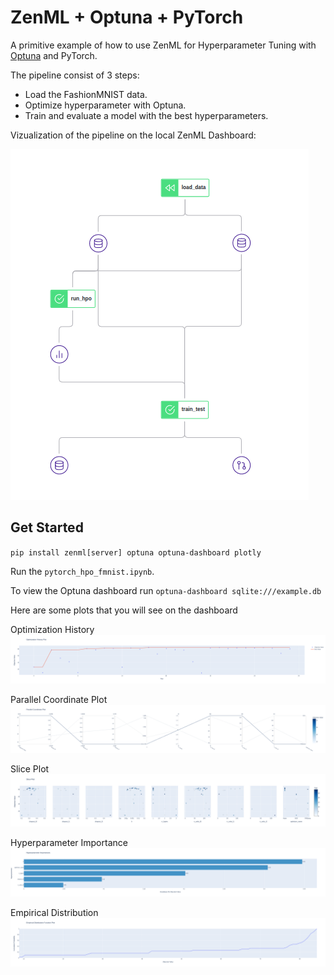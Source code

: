 # ZenML + Optuna + PyTorch

A primitive example of how to use ZenML for Hyperparameter Tuning with [Optuna](https://github.com/optuna/optuna) and PyTorch.

The pipeline consist of 3 steps:
* Load the FashionMNIST data.
* Optimize hyperparameter with Optuna.
* Train and evaluate a model with the best hyperparameters.

Vizualization of the pipeline on the local ZenML Dashboard:

![pipeline](./pipeline_viz.png)

## Get Started
 
`pip install zenml[server] optuna optuna-dashboard plotly`

Run the `pytorch_hpo_fmnist.ipynb`.

To view the Optuna dashboard run `optuna-dashboard sqlite:///example.db`

Here are some plots that you will see on the dashboard

Optimization History
![pipeline](./history.png)

Parallel Coordinate Plot
![pipeline](./parallel.png)

Slice Plot
![pipeline](./slice.png)

Hyperparameter Importance
![pipeline](./importance.png)

Empirical Distribution
![pipeline](./edf.png)